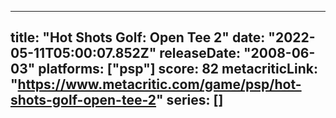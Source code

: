 
---
title: "Hot Shots Golf: Open Tee 2"
date: "2022-05-11T05:00:07.852Z"
releaseDate: "2008-06-03"
platforms: ["psp"]
score: 82
metacriticLink: "https://www.metacritic.com/game/psp/hot-shots-golf-open-tee-2"
series: []
---
